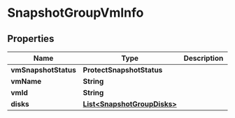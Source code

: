 

# SnapshotGroupVmInfo


## Properties

Name | Type | Description | Notes
------------ | ------------- | ------------- | -------------
**vmSnapshotStatus** | **ProtectSnapshotStatus** |  | 
**vmName** | **String** |  | 
**vmId** | **String** |  | 
**disks** | [**List&lt;SnapshotGroupDisks&gt;**](SnapshotGroupDisks.md) |  | 




